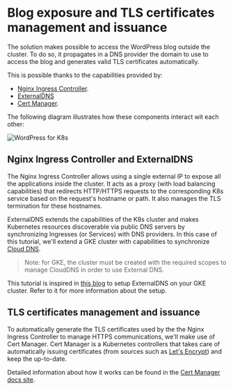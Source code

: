 # Blog exposure and TLS certificates management and issuance

The solution makes possible to access the WordPress blog outside the cluster. To do so, it propagates in a DNS provider the domain to use to access the blog and generates valid TLS certificates automatically.

This is possible thanks to the capabilities provided by:

- [Nginx Ingress Controller](https://kubernetes.github.io/ingress-nginx/).
- [ExternalDNS](https://github.com/kubernetes-sigs/external-dns)
- [Cert Manager](https://cert-manager.io/).

The following diagram illustrates how these components interact wit each other:

![WordPress for K8s](img/exposure-and-tls.png)

## Nginx Ingress Controller and ExternalDNS

The Nginx Ingress Controller allows using a single external IP to expose all the applications inside the cluster. It acts as a proxy (with load balancing capabilities) that redirects HTTP/HTTPS requests to the corresponding K8s service based on the request's hostname or path. It also manages the TLS termination for these hostnames.

ExternalDNS extends the capabilities of the K8s cluster and makes Kubernetes resources discoverable via public DNS servers by synchronizing Ingresses (or Services) with DNS providers. In this case of this tutorial, we'll extend a GKE cluster with capabilities to synchronize [Cloud DNS](https://cloud.google.com/dns).

> Note: for GKE, the cluster must be created with the required scopes to manage CloudDNS in order to use External DNS.

This tutorial is inspired in [this blog](https://medium.com/swlh/extending-gke-with-externaldns-d02c09157793) to setup ExternalDNS on your GKE cluster. Refer to it for more information about the setup.

## TLS certificates management and issuance

To automatically generate the TLS certificates used by the the Nginx Ingress Controller to manage HTTPS communications, we'll make use of Cert Manager. Cert Manager is a Kubernetes controllers that takes care of automatically issuing certificates (from sources such as [Let's Encrypt](https://letsencrypt.org/)) and keep the up-to-date.

Detailed information about how it works can be found in the [Cert Manager docs site](https://cert-manager.io/docs/).
